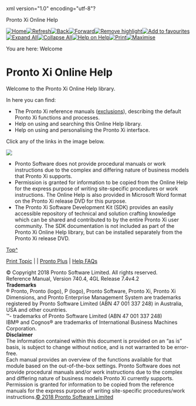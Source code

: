 xml version="1.0" encoding="utf-8"?

Pronto Xi Online Help

[![Home](resources/masterpages/home-normal.jpg "Home")](#)[![Refresh](resources/masterpages/refresh.jpg "Refresh")](javascript:RefreshOnclick())[![Back](resources/masterpages/back-normal.jpg "Back")](javascript:BackOnclick())[![Forward](resources/masterpages/forward-normal.jpg "Forward")](javascript:ForwardOnclick())[![Remove highlight](resources/masterpages/deletehighlight-normal.jpg "Remove Search Highlighting")](#)[![Add to favourites](resources/masterpages/addfavourite-normal.jpg "Add Topic to Favourites")](#)[![Expand All](resources/masterpages/expandall.jpg "Expand All")](#)[![Collapse All](resources/masterpages/collapseall.jpg "Collapse All")](#)[![Help on Help](resources/masterpages/about-normal.jpg "Help on Help")](help_on_help/help_on_help.htm)[![Print](resources/masterpages/print.jpg "Print Topic")](javascript:PrintTopic() "Print this Topic")[![Maximise](resources/masterpages/hide-normal.jpg "Show/Hide Navigation")](#)

You are here: Welcome

# Pronto Xi Online Help

Welcome to the Pronto Xi Online Help library.

In here you can find:

* The Pronto Xi reference manuals ([exclusions](exclusions.htm)), describing the default Pronto Xi functions and processes.
* Help on using and searching this Online Help library.
* Help on using and personalising the Pronto Xi interface.

Click any of the links in the image below.

![](help_on_help/images/help_front_page_r0_10.jpg)

* Pronto Software does not provide procedural manuals or work instructions due to the complex and differing nature of business models that Pronto Xi supports.
* Permission is granted for information to be copied from the Online Help for the express purpose of writing site-specific procedures or work instructions. The Online Help is also provided in Microsoft Word format on the Pronto Xi release DVD for this purpose.
* The Pronto Xi Software Development Kit (SDK) provides an easily accessible repository of technical and solution crafting knowledge which can be shared and contributed to by the entire Pronto Xi user community. The SDK documentation is not included as part of the Pronto Xi Online Help library, but can be installed separately from the Pronto Xi release DVD.

[Top^](#top)

[Print Topic](javascript:PrintTopic() "Print this Topic") |  | [Pronto Plus](# "Pronto Plus") | [Help FAQs](help_on_help/help_on_help.htm)

© Copyright 2018 Pronto Software Limited. All rights reserved.  
Reference Manual, Version 740.4, 4GL Release 7.4v4.2  
**Trademarks**  
® Pronto, Pronto (logo), P (logo), Pronto Software, Pronto Xi, Pronto Xi Dimensions, and Pronto Enterprise Management System are trademarks registered by Pronto Software Limited (ABN 47 001 337 248) in Australia, USA and other countries.  
™- trademarks of Pronto Software Limited (ABN 47 001 337 248)  
IBM® and Cognos® are trademarks of International Business Machines Corporation.  
**Disclaimer**  
The information contained within this document is provided on an “as is” basis, is subject to change without notice, and is not warranted to be error-free.  
Each manual provides an overview of the functions available for that module based on the out-of-the-box settings. Pronto Software does not provide procedural manuals and/or work instructions due to the complex and differing nature of business models Pronto Xi currently supports. Permission is granted for information to be copied from the reference manuals for the express purpose of writing site-specific procedures/work instructions.[© 2018 Pronto Software Limited](javascript:void(0);)